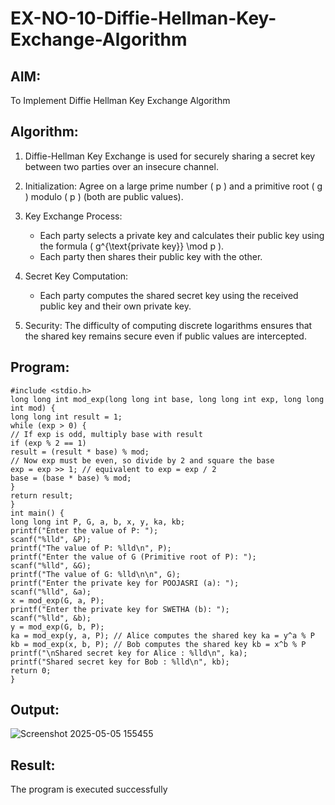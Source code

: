# EX-NO-10-Diffie-Hellman-Key-Exchange-Algorithm

## AIM:
To Implement Diffie Hellman Key Exchange Algorithm 

## Algorithm:

1. Diffie-Hellman Key Exchange is used for securely sharing a secret key between two parties over an insecure channel.

2. Initialization: Agree on a large prime number \( p \) and a primitive root \( g \) modulo \( p \) (both are public values).

3. Key Exchange Process: 
   - Each party selects a private key and calculates their public key using the formula \( g^{\text{private key}} \mod p \).
   - Each party then shares their public key with the other.

4. Secret Key Computation: 
   - Each party computes the shared secret key using the received public key and their own private key.

5. Security: The difficulty of computing discrete logarithms ensures that the shared key remains secure even if public values are intercepted.

## Program:
```
#include <stdio.h>
long long int mod_exp(long long int base, long long int exp, long long int mod) {
long long int result = 1;
while (exp > 0) {
// If exp is odd, multiply base with result
if (exp % 2 == 1)
result = (result * base) % mod;
// Now exp must be even, so divide by 2 and square the base
exp = exp >> 1; // equivalent to exp = exp / 2
base = (base * base) % mod;
}
return result;
}
int main() {
long long int P, G, a, b, x, y, ka, kb;
printf("Enter the value of P: ");
scanf("%lld", &P);
printf("The value of P: %lld\n", P);
printf("Enter the value of G (Primitive root of P): ");
scanf("%lld", &G);
printf("The value of G: %lld\n\n", G);
printf("Enter the private key for POOJASRI (a): ");
scanf("%lld", &a);
x = mod_exp(G, a, P);
printf("Enter the private key for SWETHA (b): ");
scanf("%lld", &b);
y = mod_exp(G, b, P);
ka = mod_exp(y, a, P); // Alice computes the shared key ka = y^a % P
kb = mod_exp(x, b, P); // Bob computes the shared key kb = x^b % P
printf("\nShared secret key for Alice : %lld\n", ka);
printf("Shared secret key for Bob : %lld\n", kb);
return 0;
}
```

## Output:

![Screenshot 2025-05-05 155455](https://github.com/user-attachments/assets/93a88e4f-505d-4df0-b51f-ecd7fdbb4271)


## Result:
  The program is executed successfully

